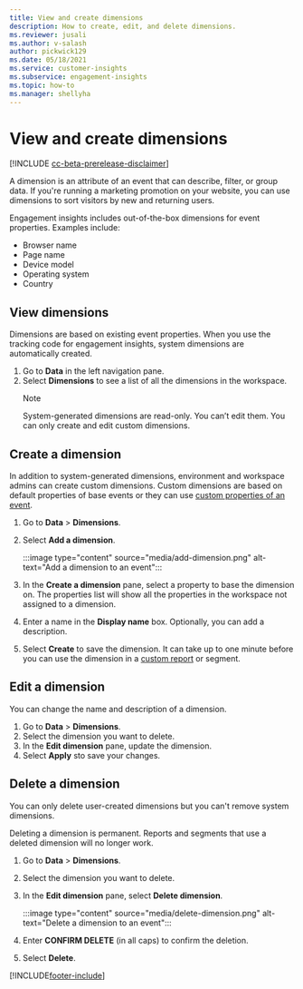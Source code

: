 ```yaml
---
title: View and create dimensions
description: How to create, edit, and delete dimensions.
ms.reviewer: jusali
ms.author: v-salash
author: pickwick129
ms.date: 05/18/2021
ms.service: customer-insights
ms.subservice: engagement-insights 
ms.topic: how-to
ms.manager: shellyha 
---
```


# View and create dimensions

[!INCLUDE [cc-beta-prerelease-disclaimer](includes/cc-beta-prerelease-disclaimer.md)]

A dimension is an attribute of an event that can describe, filter, or group data. If you're running a marketing promotion on your website, you can use dimensions to sort visitors by new and returning users.  

Engagement insights includes out-of-the-box dimensions for event properties. Examples include:

- Browser name
- Page name
- Device model
- Operating system
- Country

## View dimensions

Dimensions are based on existing event properties. When you use the tracking code for engagement insights, system dimensions are automatically created.

1. Go to **Data** in the left navigation pane. 
1. Select **Dimensions** to see a list of all the dimensions in the workspace. 
   > [!NOTE]
   > System-generated dimensions are read-only. You can’t edit them. You can only create and edit custom dimensions.

## Create a dimension

In addition to system-generated dimensions, environment and workspace admins can create custom dimensions. Custom dimensions are based on default properties of base events or they can use [custom properties of an event](advanced-SDK-implementation.md).

1. Go to **Data** > **Dimensions**.
1. Select **Add a dimension**.

   :::image type="content" source="media/add-dimension.png" alt-text="Add a dimension to an event":::

1. In the **Create a dimension** pane, select a property to base the dimension on. The properties list will show all the properties in the workspace not assigned to a dimension.
1. Enter a name in the **Display name** box. Optionally, you can add a description.
1. Select **Create** to save the dimension. It can take up to one minute before you can use the dimension in a [custom report](custom-reports.md) or segment. 

## Edit a dimension

You can change the name and description of a dimension.

1. Go to **Data** > **Dimensions**.
1. Select the dimension you want to delete.
1. In the **Edit dimension** pane, update the dimension.
1. Select **Apply** sto save your changes.

## Delete a dimension

You can only delete user-created dimensions but you can't remove system dimensions.

Deleting a dimension is permanent. Reports and segments that use a deleted dimension will no longer work. 

1. Go to **Data** > **Dimensions**.
1. Select the dimension you want to delete.
1. In the **Edit dimension** pane, select **Delete dimension**.

   :::image type="content" source="media/delete-dimension.png" alt-text="Delete a dimension to an event":::

1. Enter **CONFIRM DELETE** (in all caps) to confirm the deletion. 
1. Select **Delete**.

[!INCLUDE[footer-include](../includes/footer-banner.md)]